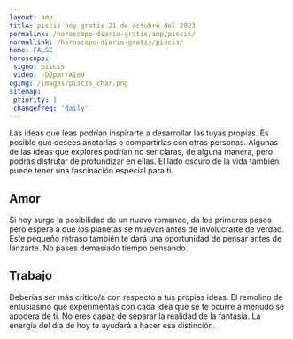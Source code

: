 ```yaml
---
layout: amp
title: piscis hoy gratis 21 de octubre del 2023 
permalink: /horoscopo-diario-gratis/amp/piscis/
normallink: /horoscopo-diario-gratis/piscis/
home: FALSE
horoscopo:
 signo: piscis
 video: -DQpmrrAIeU
ogimg: /images/piscis_char.png
sitemap:
 priority: 1
 changefreq: 'daily'
---
```



Las ideas que leas podrían inspirarte a desarrollar las tuyas propias. Es posible que desees anotarlas o compartirlas con otras personas. Algunas de las ideas que explores podrían no ser claras, de alguna manera, pero podrás disfrutar de profundizar en ellas. El lado oscuro de la vida también puede tener una fascinación especial para ti.

## Amor

Si hoy surge la posibilidad de un nuevo romance, da los primeros pasos pero espera a que los planetas se muevan antes de involucrarte de verdad. Este pequeño retraso también te dará una oportunidad de pensar antes de lanzarte. No pases demasiado tiempo pensando.

## Trabajo

Deberías ser más crítico/a con respecto a tus propias ideas. El remolino de entusiasmo que experimentas con cada idea que se te ocurre a menudo se apodera de ti. No eres capaz de separar la realidad de la fantasía. La energía del día de hoy te ayudará a hacer esa distinción.